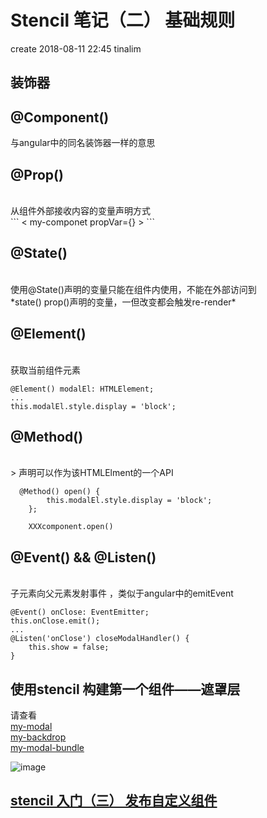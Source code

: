 # Stencil 笔记（二） 基础规则
create 2018-08-11 22:45 tinalim
##  装饰器
## @Component()

与angular中的同名装饰器一样的意思
## @Prop()
<br/>
从组件外部接收内容的变量声明方式
<br/>
```
< my-componet propVar={} >
```

## @State()
<br/>
使用@State()声明的变量只能在组件内使用，不能在外部访问到
<br/>
*state() prop()声明的变量，一但改变都会触发re-render*

## @Element()
<br/>
获取当前组件元素

```
@Element() modalEl: HTMLElement;
...
this.modalEl.style.display = 'block';
```

## @Method()
<br/>>
声明可以作为该HTMLElment的一个API
```
  @Method() open() {
        this.modalEl.style.display = 'block';
    };

    XXXcomponent.open()
```
## @Event() && @Listen()
<br/>
子元素向父元素发射事件 ，类似于angular中的emitEvent

```
@Event() onClose: EventEmitter;
this.onClose.emit();
...
@Listen('onClose') closeModalHandler() {
    this.show = false;
}
```

##  使用stencil 构建第一个组件——遮罩层
请查看
<br/>
[my-modal](https://github.com/Tinalst/Tina-s-Javascript-note/tree/master/web-component/stencil/stencil-basic/src/components/my-modal)
<br/>
[my-backdrop](https://github.com/Tinalst/Tina-s-Javascript-note/tree/master/web-component/stencil/stencil-basic/src/components/my-backdrop)
<br/>
[my-modal-bundle](https://github.com/Tinalst/Tina-s-Javascript-note/tree/master/web-component/stencil/stencil-basic/src/components/my-modal-bundle)

![image](https://github.com/Tinalst/Tina-s-Javascript-note/blob/master/web-component/stencil/images/stencil-modal.gif )

## [stencil 入门（三） 发布自定义组件](https://github.com/Tinalst/Tina-s-Javascript-note/blob/master/web-component/stencil/03%20stencil.md)
